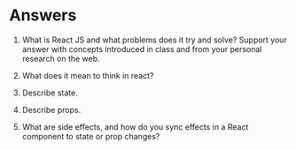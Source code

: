 # Answers

1. What is React JS and what problems does it try and solve? Support your answer with concepts introduced in class and from your personal research on the web.



2. What does it mean to think in react?



3. Describe state.



4. Describe props.



5. What are side effects, and how do you sync effects in a React component to state or prop changes?



